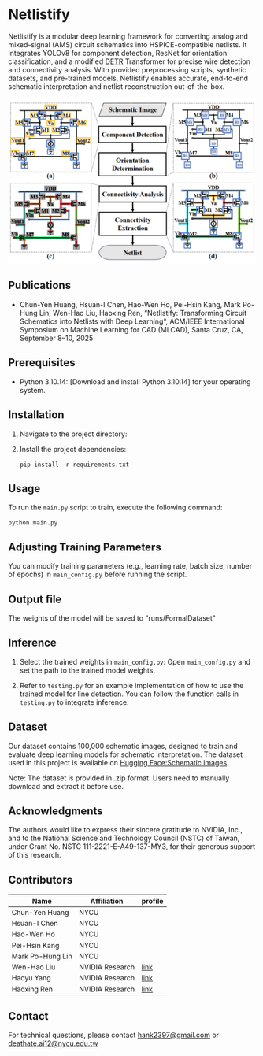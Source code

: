 # Netlistify

Netlistify is a modular deep learning framework for converting analog and mixed-signal (AMS) circuit schematics into HSPICE-compatible netlists. It integrates YOLOv8 for component detection, ResNet for orientation classification, and a modified [DETR](https://github.com/facebookresearch/detr) Transformer for precise wire detection and connectivity analysis. With provided preprocessing scripts, synthetic datasets, and pre-trained models, Netlistify enables accurate, end-to-end schematic interpretation and netlist reconstruction out-of-the-box.

![Example](example2.png)

## Publications
- Chun-Yen Huang, Hsuan-I Chen, Hao-Wen Ho, Pei-Hsin Kang, Mark Po-Hung Lin, Wen-Hao Liu, Haoxing Ren, “Netlistify: Transforming Circuit Schematics into Netlists with Deep Learning“, ACM/IEEE International Symposium on Machine Learning for CAD (MLCAD), Santa Cruz, CA, September 8–10, 2025

## Prerequisites

- Python 3.10.14: [Download and install Python 3.10.14] for your operating system.

## Installation
1. Navigate to the project directory:
2. Install the project dependencies:

    ```shell
    pip install -r requirements.txt
    ```

## Usage
To run the `main.py` script to train, execute the following command:

    python main.py

## Adjusting Training Parameters
You can modify training parameters (e.g., learning rate, batch size, number of epochs) in `main_config.py` before running the script.

## Output file
The weights of the model will be saved to "runs/FormalDataset"

## Inference
1. Select the trained weights in `main_config.py`:
Open `main_config.py` and set the path to the trained model weights.

2. Refer to `testing.py` for an example implementation of how to use the trained model for line detection.
You can follow the function calls in `testing.py` to integrate inference.

## Dataset
Our dataset contains 100,000 schematic images, designed to train and evaluate deep learning models for schematic interpretation.
The dataset used in this project is available on [Hugging Face:Schematic images](https://huggingface.co/datasets/hanky2397/schematic_images).

Note: The dataset is provided in .zip format. Users need to manually download and extract it before use.

## Acknowledgments
The authors would like to express their sincere gratitude to NVIDIA, Inc., and to the National Science and Technology Council (NSTC) of Taiwan, under Grant No. NSTC 111-2221-E-A49-137-MY3, for their generous support of this research.

## Contributors
| Name | Affiliation | profile |
|---|---|---|
| Chun-Yen Huang | NYCU | |
| Hsuan-I Chen | NYCU | |
| Hao-Wen Ho | NYCU | |
| Pei-Hsin Kang | NYCU | |
| Mark Po-Hung Lin | NYCU | |
| Wen-Hao Liu | NVIDIA Research | [link](https://research.nvidia.com/person/wen-hao-liu) |
| Haoyu Yang | NVIDIA Research | [link](https://research.nvidia.com/person/haoyu-yang) |
| Haoxing Ren | NVIDIA Research | [link](https://research.nvidia.com/person/haoxing-mark-ren) |

## Contact

For technical questions, please contact hank2397@gmail.com or deathate.ai12@nycu.edu.tw

